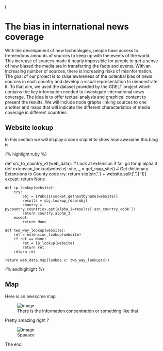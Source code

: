 i

# The bias in international news coverage

With the development of new technologies, people have access to tremendous amounts of sources to keep up with the events of the world. This increase of sources made it nearly impossible for people to get a sense of how biased the media are in transferring the facts and events. With an increasing number of sources, there is increasing risks of misinformation. The goal of our project is to raise awareness of the potential bias of news sources in each country and develop a visual representation to demonstrate it. To that aim, we used the dataset provided by the GDELT project which contains the key information needed to investigate international news coverage. The idea is to offer textual analysis and graphical content to present the results. We will include node graphs linking sources to one another and maps that will indicate the different characteristics of media coverage in different countries.


## Website lookup


In this section we will display a code sniplet to show how awesome this blog is

{% highlight ruby %}

def src_to_country_v2(web_data): # Look at extension if fail go for ip alpha 3 
    def extension_lookup(website):
        site, _ = get_map_site() # Get dictionary Extensions to County code
        try:
            return site[str('.') + website.split('.')[-1]]
        except:
            return None
        
    def ip_lookup(website):
        try:
            obj = IPWhois(socket.gethostbyname(website))
            results = obj.lookup_rdap(obj)
            country = pycountry.countries.get(alpha_2=results['asn_country_code'])
            return country.alpha_3
        except:
            return None
        
    def two_way_lookup(website):
        ret = extension_lookup(website)
        if ret == None:
            ret = ip_lookup(website)
            return ret
        return ret
        
    return web_data.map(lambda x: two_way_lookup(x))

{% endhighlight %}

## Map

Here is an awesome map

<figure>
	<img src="{{ site.baseurl }}/assets/plot_03.png" alt="image">
	<figcaption>
		There is the information concentration or something like that
	</figcaption>
</figure>

Pretty amazing right ?

<figure>
	<img src="{{ site.baseurl }}/assets/plot_04.png" alt="image">
	<figcaption>
		Spaaace
	</figcaption>
</figure>

The end
